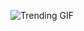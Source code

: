 ![Trending GIF](https://media3.giphy.com/media/v1.Y2lkPThiYjIxNzcyczl2Z2ltbTd2aGtpdXg5OGQ3NXhpMmVwNTNmNnllYWp4NDA0NDN1NiZlcD12MV9naWZzX3NlYXJjaCZjdD1n/MT5UUV1d4CXE2A37Dg/giphy.gif)
